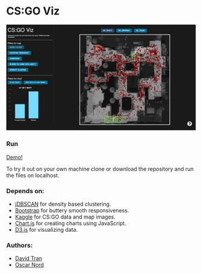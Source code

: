# CS:GO Viz
![CSGOVIZ](https://github.com/ddavidtran/CSGO-Viz/blob/master/assets/maps/CSGOVIZ.png)


### Run
[Demo!](http://davidtran.se/CSGO-Viz)

To try it out on your own machine clone or download the repository and run the files on localhost. 

### Depends on:
* [jDBSCAN](https://github.com/upphiminn/jDBSCAN) for density based clustering.
* [Bootstrap](https://getbootstrap.com) for buttery smooth responsiveness.
* [Kaggle](https://www.kaggle.com/skihikingkevin/csgo-matchmaking-damage) for CS:GO data and map images.
* [Chart.js](https://github.com/chartjs/Chart.js) for creating charts using JavaScript.
* [D3.js](https://github.com/d3/d3) for visualizing data.

### Authors:
- [David Tran](https://github.com/ddavidtran)
- [Oscar Nord](https://github.com/Furbee)

